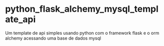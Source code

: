 # python_flask_alchemy_mysql_template_api
Um template de api simples usando python com o framework flask e o orm alchemy acessando uma base de dados mysql 
